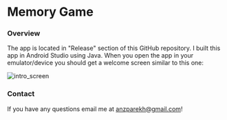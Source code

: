 # Memory Game

### Overview
The app is located in "Release" section of this GitHub repository. I built this app in Android Studio using Java. When you open the app in your emulator/device you should get a welcome screen similar to this one:  

![intro_screen](https://user-images.githubusercontent.com/49364484/98199989-96777300-1efa-11eb-8b7d-0418be3931f0.jpg)


### Contact
If you have any questions email me at anzparekh@gmail.com!
